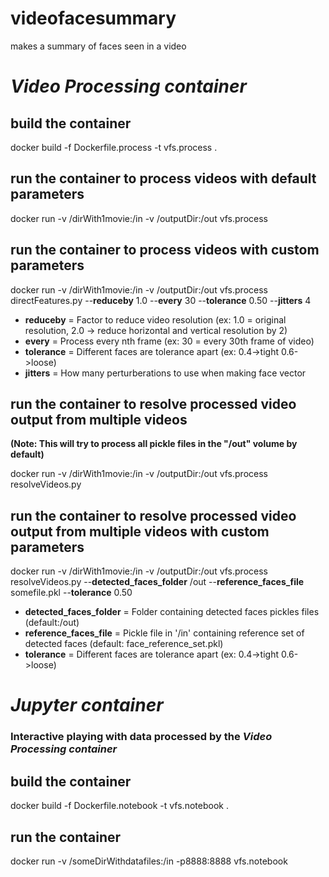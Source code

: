 # videofacesummary
makes a summary of faces seen in a video

# *Video Processing container*

## build the container
docker build -f Dockerfile.process -t vfs.process .

## run the container to process videos with default parameters
docker run -v /dirWith1movie:/in -v /outputDir:/out vfs.process

## run the container to process videos with custom parameters
docker run -v /dirWith1movie:/in -v /outputDir:/out vfs.process directFeatures.py --**reduceby** 1.0 --**every** 30 --**tolerance** 0.50 --**jitters** 4

  * **reduceby** = Factor to reduce video resolution (ex: 1.0 = original resolution, 2.0 -> reduce horizontal and vertical resolution by 2)  
  * **every** = Process every nth frame (ex: 30 = every 30th frame of video)
  * **tolerance** = Different faces are tolerance apart (ex: 0.4->tight 0.6->loose)
  * **jitters** = How many perturberations to use when making face vector

## run the container to resolve processed video output from multiple videos
**(Note: This will try to process all pickle files in the "/out" volume by default)**

docker run -v /dirWith1movie:/in -v /outputDir:/out vfs.process resolveVideos.py

## run the container to resolve processed video output from multiple videos with custom parameters
docker run -v /dirWith1movie:/in -v /outputDir:/out vfs.process resolveVideos.py --**detected_faces_folder** /out --**reference_faces_file** somefile.pkl --**tolerance** 0.50

  * **detected_faces_folder** = Folder containing detected faces pickles files (default:/out)  
  * **reference_faces_file** = Pickle file in '/in' containing reference set of detected faces (default: face_reference_set.pkl)
  * **tolerance** = Different faces are tolerance apart (ex: 0.4->tight 0.6->loose)

# *Jupyter container*
### Interactive playing with data processed by the *Video Processing container*

## build the container
docker build -f Dockerfile.notebook -t vfs.notebook .

## run the container
docker run -v /someDirWithdatafiles:/in -p8888:8888 vfs.notebook